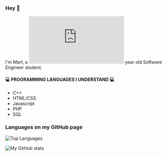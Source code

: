 ### Hey 👋 
I'm Mart, a ![Leeftijd](https://www.timeanddate.com/date/durationresult.html?d1=30&m1=04&y1=2004&d2=27&m2=5&y2=2021) year old Software Engineer student.

#### 💻 PROGRAMMING LANGUAGES I UNDERSTAND 💻
- C++
- HTML/CSS 
- Javascript
- PHP
- SQL

### Languages on my GitHub page
![Top Languages](https://github-readme-stats.vercel.app/api/top-langs/?username=MartvW&theme=dark)

![My GitHub stats](https://github-readme-stats.vercel.app/api?username=MartvW&theme=dark&show_icons=true)



